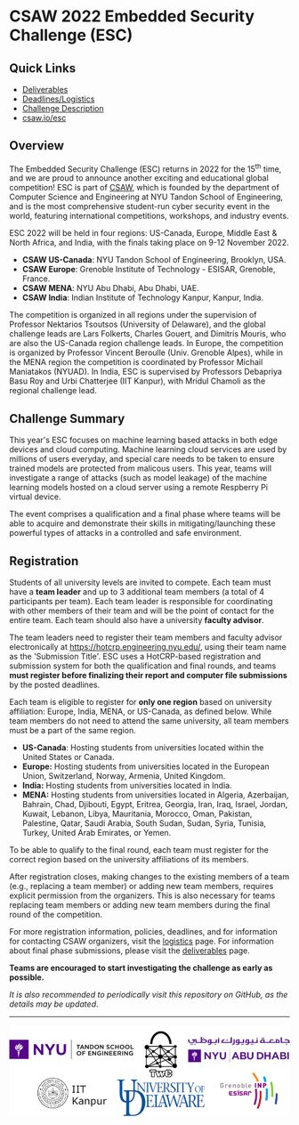 CSAW 2022 Embedded Security Challenge (ESC)
===========================================

## Quick Links

* [Deliverables](https://github.com/TrustworthyComputing/csaw_esc_2022/blob/main/deliverables.md)
* [Deadlines/Logistics](https://github.com/TrustworthyComputing/csaw_esc_2022/blob/main/logistics.md#competition-deadlines)
* [Challenge Description](https://github.com/TrustworthyComputing/csaw_esc_2022/blob/main/challenge_description.md#esc-2021-challenge-description)
* [csaw.io/esc](https://www.csaw.io/esc)

## Overview

The Embedded Security Challenge (ESC) returns in 2022 for the 15<sup>th</sup> time, and we are proud to announce another exciting and educational global competition! ESC is part of [CSAW](https://www.csaw.io/), which is founded by the department of Computer Science and Engineering at NYU Tandon School of Engineering, and is the most comprehensive student-run cyber security event in the world, featuring international competitions, workshops, and industry events.

ESC 2022 will be held in four regions: US-Canada, Europe, Middle East & North Africa, and India, with the finals taking place on 9-12 November 2022.

-   **CSAW US-Canada**: NYU Tandon School of Engineering, Brooklyn, USA.
-   **CSAW Europe**: Grenoble Institute of Technology - ESISAR, Grenoble, France.
-   **CSAW MENA**: NYU Abu Dhabi, Abu Dhabi, UAE.
-   **CSAW India**: Indian Institute of Technology Kanpur, Kanpur, India.

The competition is organized in all regions under the supervision of Professor Nektarios Tsoutsos (University of Delaware), and the global challenge leads are Lars Folkerts, Charles Gouert, and Dimitris Mouris, who are also the US-Canada region challenge leads.
In Europe, the competition is organized by Professor Vincent Beroulle (Univ. Grenoble Alpes), while in the MENA region the competition is coordinated by Professor Michail Maniatakos (NYUAD). 
In India, ESC is supervised by Professors Debapriya Basu Roy and Urbi Chatterjee (IIT Kanpur), with Mridul Chamoli  as the regional challenge lead.

## Challenge Summary
This year's ESC focuses on machine learning based attacks in both edge devices and cloud computing. Machine learning cloud services are used by millions of users everyday, and special care needs to be taken to ensure trained models are protected from malicous users. This year, teams will investigate a range of attacks (such as model leakage) of the machine learning models hosted on a cloud server using a remote Respberry Pi virtual device. 

The event comprises a qualification and a final phase where teams will be able to acquire and demonstrate their skills in mitigating/launching these powerful types of attacks in a controlled and safe environment.

## Registration

Students of all university levels are invited to compete. Each team must have a **team leader** and up to 3 additional team members (a total of 4 participants per team). Each team leader is responsible for coordinating with other members of their team and will be the point of contact for the entire team. Each team should also have a university **faculty advisor**.


The team leaders need to register their team members and faculty advisor electronically at https://hotcrp.engineering.nyu.edu/, using their team name as the 'Submission Title'. ESC uses a HotCRP-based registration and submission system for both the qualification and final rounds, and teams **must register before finalizing their report and computer file submissions** by the posted deadlines.


Each team is eligible to register for **only one region** based on university affiliation: Europe, India, MENA, or US-Canada, as defined below.
While team members do not need to attend the same university, all team members must be a part of the same region.

-   **US-Canada**: Hosting students from universities located within the United States or Canada.
-   **Europe:** Hosting students from universities located in the European Union, Switzerland, Norway, Armenia, United Kingdom.
-   **India:** Hosting students from universities located in India.
-   **MENA:** Hosting students from universities located in Algeria, Azerbaijan, Bahrain, Chad, Djibouti, Egypt, Eritrea, Georgia, Iran, Iraq, Israel, Jordan, Kuwait, Lebanon, Libya, Mauritania, Morocco, Oman, Pakistan, Palestine, Qatar, Saudi Arabia, South Sudan, Sudan, Syria, Tunisia, Turkey, United Arab Emirates, or Yemen.


To be able to qualify to the final round, each team must register for the correct region based on the university affiliations of its members.


After registration closes, making changes to the existing members of a team (e.g., replacing a team member) or adding new team members, requires explicit permission from the organizers. This is also necessary for teams replacing team members or adding new team members during the final round of the competition.


For more registration information, policies, deadlines, and for information for contacting CSAW organizers, visit the [logistics](logistics.md) page. For information about final phase submissions, please visit the [deliverables](deliverables.md) page.

**Teams are encouraged to start investigating the challenge as early as possible.**

*It is also recommended to periodically visit this repository on GitHub, as the details may be updated*.


---

<p align="center">
    <img src="./logos/logos.png" alt="logos"/>
</p>


[badge-license]: https://img.shields.io/badge/license-MIT-green.svg

